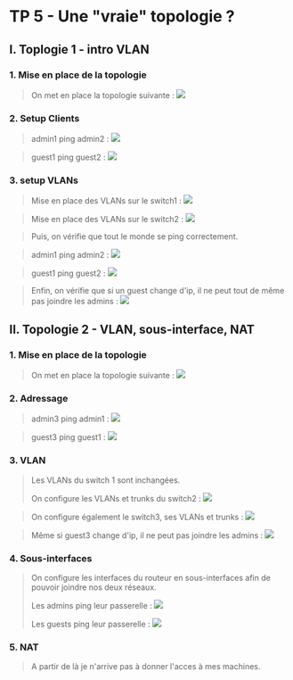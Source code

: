 # TP 5 - Une "vraie" topologie ?

## I. Toplogie 1 - intro VLAN

### 1. Mise en place de la topologie

> On met en place la topologie suivante : ![](https://i.imgur.com/3e0fin6.png)

### 2. Setup Clients

> admin1 ping admin2 :
> ![](https://i.imgur.com/iF3oa2m.png)

> guest1 ping guest2 :
> ![](https://i.imgur.com/2G8Ppb7.png)

### 3. setup VLANs

> Mise en place des VLANs sur le switch1 :
> ![](https://i.imgur.com/Rw80MWd.png)

> Mise en place des VLANs sur le switch2 : 
> ![](https://i.imgur.com/xCGBXZz.png)

> Puis, on vérifie que tout le monde se ping correctement.

> admin1 ping admin2 : 
> ![](https://i.imgur.com/Z6dkk9Y.png)

> guest1 ping guest2 : 
> ![](https://i.imgur.com/jhwE8a9.png)

> Enfin, on vérifie que si un guest change d'ip, il ne peut tout de même pas joindre les admins :
> ![](https://i.imgur.com/laq1jBJ.png)

## II. Topologie 2 - VLAN, sous-interface, NAT

### 1. Mise en place de la topologie

> On met en place la topologie suivante : 
> ![](https://i.imgur.com/3poGdGV.png)

### 2. Adressage

> admin3 ping admin1 : 
> ![](https://i.imgur.com/Jblfdgg.png)

> guest3 ping guest1 : 
> ![](https://i.imgur.com/5PIVmBB.png)

### 3. VLAN

> Les VLANs du switch 1 sont inchangées.
> 
> On configure les VLANs et trunks du switch2 : 
> ![](https://i.imgur.com/1RtS4Py.png)

> On configure également le switch3, ses VLANs et trunks : 
> ![](https://i.imgur.com/PBfI1o4.png)

> Même si guest3 change d'ip, il ne peut pas joindre les admins : 
> ![](https://i.imgur.com/Xo0NHJT.png)

### 4. Sous-interfaces

> On configure les interfaces du routeur en sous-interfaces afin de pouvoir joindre nos deux réseaux.
> 
> Les admins ping leur passerelle : ![](https://i.imgur.com/FzJQDOq.png)
>
> Les guests ping leur passerelle : ![](https://i.imgur.com/UIGUJAS.png)

### 5. NAT

> A partir de là je n'arrive pas à donner l'acces à mes machines.
